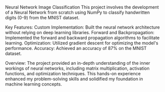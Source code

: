 Neural Network Image Classification
This project involves the development of a Neural Network from scratch using NumPy to classify handwritten digits (0-9) from the MNIST dataset.

Key Features:
Custom Implementation: Built the neural network architecture without relying on deep learning libraries.
Forward and Backpropagation: Implemented the forward and backward propagation algorithms to facilitate learning.
Optimization: Utilized gradient descent for optimizing the model's performance.
Accuracy: Achieved an accuracy of 87% on the MNIST dataset.

Overview:
The project provided an in-depth understanding of the inner workings of neural networks, including matrix multiplication, activation functions, and optimization techniques. This hands-on experience enhanced my problem-solving skills and solidified my foundation in machine learning concepts.

